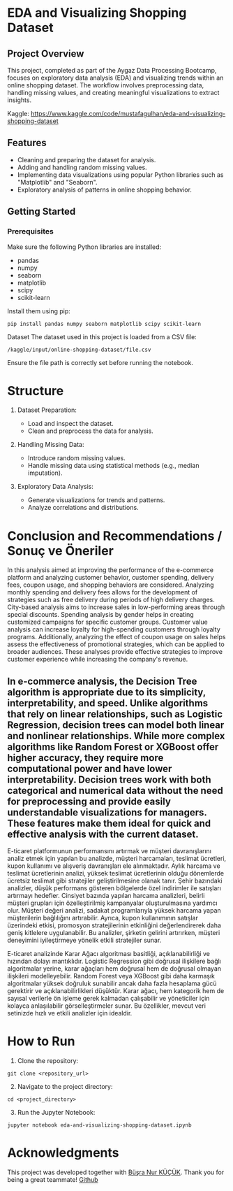 # EDA and Visualizing Shopping Dataset
## Project Overview
This project, completed as part of the Aygaz Data Processing Bootcamp, focuses on exploratory data analysis (EDA) and visualizing trends within an online shopping dataset. The workflow involves preprocessing data, handling missing values, and creating meaningful visualizations to extract insights.

Kaggle: https://www.kaggle.com/code/mustafagulhan/eda-and-visualizing-shopping-dataset
## Features
- Cleaning and preparing the dataset for analysis.
- Adding and handling random missing values.
- Implementing data visualizations using popular Python libraries such as "Matplotlib" and "Seaborn".
- Exploratory analysis of patterns in online shopping behavior.

## Getting Started
### Prerequisites
Make sure the following Python libraries are installed:
- pandas
- numpy
- seaborn
- matplotlib
- scipy
- scikit-learn

Install them using pip: 
```
pip install pandas numpy seaborn matplotlib scipy scikit-learn
```
Dataset
The dataset used in this project is loaded from a CSV file:
```
/kaggle/input/online-shopping-dataset/file.csv
```
Ensure the file path is correctly set before running the notebook.

# Structure
1. Dataset Preparation:

    - Load and inspect the dataset.
    - Clean and preprocess the data for analysis.
2. Handling Missing Data:

    - Introduce random missing values.
    - Handle missing data using statistical methods (e.g., median imputation).
3. Exploratory Data Analysis:

    - Generate visualizations for trends and patterns.
    - Analyze correlations and distributions.

# Conclusion and Recommendations / Sonuç ve Öneriler
In this analysis aimed at improving the performance of the e-commerce platform and analyzing customer behavior, customer spending, delivery fees, coupon usage, and shopping behaviors are considered. Analyzing monthly spending and delivery fees allows for the development of strategies such as free delivery during periods of high delivery charges. City-based analysis aims to increase sales in low-performing areas through special discounts. Spending analysis by gender helps in creating customized campaigns for specific customer groups. Customer value analysis can increase loyalty for high-spending customers through loyalty programs. Additionally, analyzing the effect of coupon usage on sales helps assess the effectiveness of promotional strategies, which can be applied to broader audiences. These analyses provide effective strategies to improve customer experience while increasing the company's revenue.

In e-commerce analysis, the Decision Tree algorithm is appropriate due to its simplicity, interpretability, and speed. Unlike algorithms that rely on linear relationships, such as Logistic Regression, decision trees can model both linear and nonlinear relationships. While more complex algorithms like Random Forest or XGBoost offer higher accuracy, they require more computational power and have lower interpretability. Decision trees work with both categorical and numerical data without the need for preprocessing and provide easily understandable visualizations for managers. These features make them ideal for quick and effective analysis with the current dataset.
-----
E-ticaret platformunun performansını artırmak ve müşteri davranışlarını analiz etmek için yapılan bu analizde, müşteri harcamaları, teslimat ücretleri, kupon kullanımı ve alışveriş davranışları ele alınmaktadır. Aylık harcama ve teslimat ücretlerinin analizi, yüksek teslimat ücretlerinin olduğu dönemlerde ücretsiz teslimat gibi stratejiler geliştirilmesine olanak tanır. Şehir bazındaki analizler, düşük performans gösteren bölgelerde özel indirimler ile satışları artırmayı hedefler. Cinsiyet bazında yapılan harcama analizleri, belirli müşteri grupları için özelleştirilmiş kampanyalar oluşturulmasına yardımcı olur. Müşteri değeri analizi, sadakat programlarıyla yüksek harcama yapan müşterilerin bağlılığını artırabilir. Ayrıca, kupon kullanımının satışlar üzerindeki etkisi, promosyon stratejilerinin etkinliğini değerlendirerek daha geniş kitlelere uygulanabilir. Bu analizler, şirketin gelirini artırırken, müşteri deneyimini iyileştirmeye yönelik etkili stratejiler sunar.

E-ticaret analizinde Karar Ağacı algoritması basitliği, açıklanabilirliği ve hızından dolayı mantıklıdır. Logistic Regression gibi doğrusal ilişkilere bağlı algoritmalar yerine, karar ağaçları hem doğrusal hem de doğrusal olmayan ilişkileri modelleyebilir. Random Forest veya XGBoost gibi daha karmaşık algoritmalar yüksek doğruluk sunabilir ancak daha fazla hesaplama gücü gerektirir ve açıklanabilirlikleri düşüktür. Karar ağacı, hem kategorik hem de sayısal verilerle ön işleme gerek kalmadan çalışabilir ve yöneticiler için kolayca anlaşılabilir görselleştirmeler sunar. Bu özellikler, mevcut veri setinizde hızlı ve etkili analizler için idealdir.

# How to Run
1. Clone the repository:
```
git clone <repository_url>
```
2. Navigate to the project directory:
```
cd <project_directory>
```
3. Run the Jupyter Notebook:
```
jupyter notebook eda-and-visualizing-shopping-dataset.ipynb
```

# Acknowledgments
This project was developed together with [Büşra Nur KÜÇÜK](https://www.kaggle.com/branurkk). Thank you for being a great teammate! [Github](https://github.com/busrakck)
